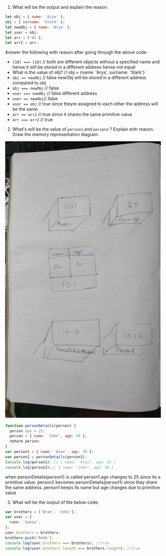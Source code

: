 1. What will be the output and explain the reason.

```js
let obj = { name: 'Arya' };
obj = { surname: 'Stark' };
let newObj = { name: 'Arya' };
let user = obj;
let arr = ['Hi'];
let arr2 = arr;
```

Answer the following with reason after going through the above code:

- `[10] === [10]` // both are different objects without a specified name and hense it will be stored in a different address hense not equal
- What is the value of obj? // obj = {name: 'Arya', surname: 'Stark'}
- `obj == newObj` // false newObj will be stored in a different address compared to obj
- `obj === newObj` // false
- `user === newObj` // false different address
- `user == newObj`// false
- `user == obj` // true since theyre assigned to each other the address will be the same
- `arr == arr2` // true since it shares the same primitive value
- `arr === arr2` // true

2. What's will be the value of `person1` and `person2` ? Explain with reason. Draw the memory representation diagram.

<!-- To add this image here use ![name](./hello.jpg) -->
![img](./IMG20221215211145.jpg)
```js
function personDetails(person) {
  person.age = 25;
  person = { name: 'John', age: 50 };
  return person;
}
var person1 = { name: 'Alex', age: 30 };
var person2 = personDetails(person1);
console.log(person1); // { name: 'Alex', age: 25 }
console.log(person2);// { name: 'John', age: 50 }
```
when personDetails(person1) is called person1.age changes to 25 since its a primitive value.
person2 becomes personDetails(person1) since they share the same address.
person1 keeps its name but age changes due to primitive value

3. What will be the output of the below code:

```js
var brothers = ['Bran', 'John'];
var user = {
  name: 'Sansa',
};
user.brothers = brothers;
brothers.push('Robb');
console.log(user.brothers === brothers); //true
console.log(user.brothers.length === brothers.length); //true
```
